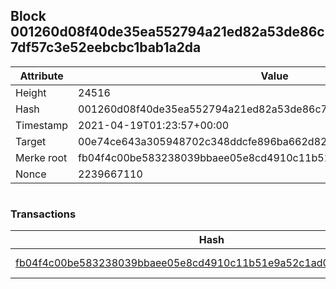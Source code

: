 ## Block 001260d08f40de35ea552794a21ed82a53de86c7df57c3e52eebcbc1bab1a2da

Attribute | Value
--- | ---
Height | 24516
Hash | 001260d08f40de35ea552794a21ed82a53de86c7df57c3e52eebcbc1bab1a2da
Timestamp | 2021-04-19T01:23:57+00:00
Target | 00e74ce643a305948702c348ddcfe896ba662d82c1a228faf4ad12250f07334e
Merke root | fb04f4c00be583238039bbaee05e8cd4910c11b51e9a52c1ad0822bc9e9bdf1b
Nonce | 2239667110

```

```

### Transactions

Hash | Amount
--- | ---
[fb04f4c00be583238039bbaee05e8cd4910c11b51e9a52c1ad0822bc9e9bdf1b](fb04f4c00be583238039bbaee05e8cd4910c11b51e9a52c1ad0822bc9e9bdf1b.md) | 10.00000000 SKEPTI 
